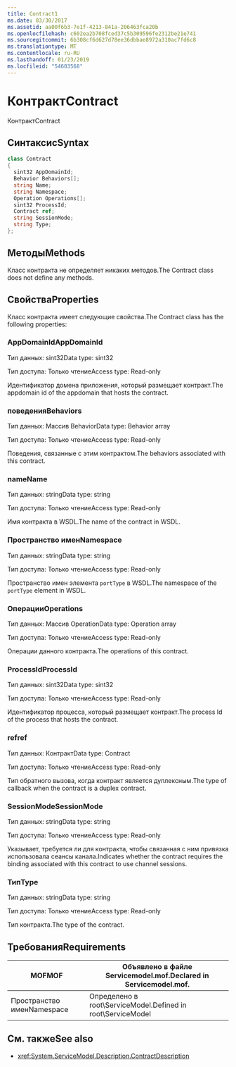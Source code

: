 ```yaml
---
title: Contract1
ms.date: 03/30/2017
ms.assetid: aa00f6b3-7e1f-4213-841a-206463fca20b
ms.openlocfilehash: c602ea2b708fced37c5b309596fe2312be21e741
ms.sourcegitcommit: 6b308cf6d627d78ee36dbbae8972a310ac7fd6c8
ms.translationtype: MT
ms.contentlocale: ru-RU
ms.lasthandoff: 01/23/2019
ms.locfileid: "54603568"
---
```

# <a name="contract"></a><span data-ttu-id="6ed45-102">Контракт</span><span class="sxs-lookup"><span data-stu-id="6ed45-102">Contract</span></span>
<span data-ttu-id="6ed45-103">Контракт</span><span class="sxs-lookup"><span data-stu-id="6ed45-103">Contract</span></span>  
  
## <a name="syntax"></a><span data-ttu-id="6ed45-104">Синтаксис</span><span class="sxs-lookup"><span data-stu-id="6ed45-104">Syntax</span></span>  
  
```csharp
class Contract  
{  
  sint32 AppDomainId;  
  Behavior Behaviors[];  
  string Name;  
  string Namespace;  
  Operation Operations[];  
  sint32 ProcessId;  
  Contract ref;  
  string SessionMode;  
  string Type;  
};  
```  
  
## <a name="methods"></a><span data-ttu-id="6ed45-105">Методы</span><span class="sxs-lookup"><span data-stu-id="6ed45-105">Methods</span></span>  
 <span data-ttu-id="6ed45-106">Класс контракта не определяет никаких методов.</span><span class="sxs-lookup"><span data-stu-id="6ed45-106">The Contract class does not define any methods.</span></span>  
  
## <a name="properties"></a><span data-ttu-id="6ed45-107">Свойства</span><span class="sxs-lookup"><span data-stu-id="6ed45-107">Properties</span></span>  
 <span data-ttu-id="6ed45-108">Класс контракта имеет следующие свойства.</span><span class="sxs-lookup"><span data-stu-id="6ed45-108">The Contract class has the following properties:</span></span>  
  
### <a name="appdomainid"></a><span data-ttu-id="6ed45-109">AppDomainId</span><span class="sxs-lookup"><span data-stu-id="6ed45-109">AppDomainId</span></span>  
 <span data-ttu-id="6ed45-110">Тип данных: sint32</span><span class="sxs-lookup"><span data-stu-id="6ed45-110">Data type: sint32</span></span>  
  
 <span data-ttu-id="6ed45-111">Тип доступа: Только чтение</span><span class="sxs-lookup"><span data-stu-id="6ed45-111">Access type: Read-only</span></span>  
  
 <span data-ttu-id="6ed45-112">Идентификатор домена приложения, который размещает контракт.</span><span class="sxs-lookup"><span data-stu-id="6ed45-112">The appdomain id of the appdomain that hosts the contract.</span></span>  
  
### <a name="behaviors"></a><span data-ttu-id="6ed45-113">поведения</span><span class="sxs-lookup"><span data-stu-id="6ed45-113">Behaviors</span></span>  
 <span data-ttu-id="6ed45-114">Тип данных: Массив Behavior</span><span class="sxs-lookup"><span data-stu-id="6ed45-114">Data type: Behavior array</span></span>  
  
 <span data-ttu-id="6ed45-115">Тип доступа: Только чтение</span><span class="sxs-lookup"><span data-stu-id="6ed45-115">Access type: Read-only</span></span>  
  
 <span data-ttu-id="6ed45-116">Поведения, связанные с этим контрактом.</span><span class="sxs-lookup"><span data-stu-id="6ed45-116">The behaviors associated with this contract.</span></span>  
  
### <a name="name"></a><span data-ttu-id="6ed45-117">name</span><span class="sxs-lookup"><span data-stu-id="6ed45-117">Name</span></span>  
 <span data-ttu-id="6ed45-118">Тип данных: string</span><span class="sxs-lookup"><span data-stu-id="6ed45-118">Data type: string</span></span>  
  
 <span data-ttu-id="6ed45-119">Тип доступа: Только чтение</span><span class="sxs-lookup"><span data-stu-id="6ed45-119">Access type: Read-only</span></span>  
  
 <span data-ttu-id="6ed45-120">Имя контракта в WSDL.</span><span class="sxs-lookup"><span data-stu-id="6ed45-120">The name of the contract in WSDL.</span></span>  
  
### <a name="namespace"></a><span data-ttu-id="6ed45-121">Пространство имен</span><span class="sxs-lookup"><span data-stu-id="6ed45-121">Namespace</span></span>  
 <span data-ttu-id="6ed45-122">Тип данных: string</span><span class="sxs-lookup"><span data-stu-id="6ed45-122">Data type: string</span></span>  
  
 <span data-ttu-id="6ed45-123">Тип доступа: Только чтение</span><span class="sxs-lookup"><span data-stu-id="6ed45-123">Access type: Read-only</span></span>  
  
 <span data-ttu-id="6ed45-124">Пространство имен элемента `portType` в WSDL.</span><span class="sxs-lookup"><span data-stu-id="6ed45-124">The namespace of the `portType` element in WSDL.</span></span>  
  
### <a name="operations"></a><span data-ttu-id="6ed45-125">Операции</span><span class="sxs-lookup"><span data-stu-id="6ed45-125">Operations</span></span>  
 <span data-ttu-id="6ed45-126">Тип данных: Массив Operation</span><span class="sxs-lookup"><span data-stu-id="6ed45-126">Data type: Operation array</span></span>  
  
 <span data-ttu-id="6ed45-127">Тип доступа: Только чтение</span><span class="sxs-lookup"><span data-stu-id="6ed45-127">Access type: Read-only</span></span>  
  
 <span data-ttu-id="6ed45-128">Операции данного контракта.</span><span class="sxs-lookup"><span data-stu-id="6ed45-128">The operations of this contract.</span></span>  
  
### <a name="processid"></a><span data-ttu-id="6ed45-129">ProcessId</span><span class="sxs-lookup"><span data-stu-id="6ed45-129">ProcessId</span></span>  
 <span data-ttu-id="6ed45-130">Тип данных: sint32</span><span class="sxs-lookup"><span data-stu-id="6ed45-130">Data type: sint32</span></span>  
  
 <span data-ttu-id="6ed45-131">Тип доступа: Только чтение</span><span class="sxs-lookup"><span data-stu-id="6ed45-131">Access type: Read-only</span></span>  
  
 <span data-ttu-id="6ed45-132">Идентификатор процесса, который размещает контракт.</span><span class="sxs-lookup"><span data-stu-id="6ed45-132">The process Id of the process that hosts the contract.</span></span>  
  
### <a name="ref"></a><span data-ttu-id="6ed45-133">ref</span><span class="sxs-lookup"><span data-stu-id="6ed45-133">ref</span></span>  
 <span data-ttu-id="6ed45-134">Тип данных: Контракт</span><span class="sxs-lookup"><span data-stu-id="6ed45-134">Data type: Contract</span></span>  
  
 <span data-ttu-id="6ed45-135">Тип доступа: Только чтение</span><span class="sxs-lookup"><span data-stu-id="6ed45-135">Access type: Read-only</span></span>  
  
 <span data-ttu-id="6ed45-136">Тип обратного вызова, когда контракт является дуплексным.</span><span class="sxs-lookup"><span data-stu-id="6ed45-136">The type of callback when the contract is a duplex contract.</span></span>  
  
### <a name="sessionmode"></a><span data-ttu-id="6ed45-137">SessionMode</span><span class="sxs-lookup"><span data-stu-id="6ed45-137">SessionMode</span></span>  
 <span data-ttu-id="6ed45-138">Тип данных: string</span><span class="sxs-lookup"><span data-stu-id="6ed45-138">Data type: string</span></span>  
  
 <span data-ttu-id="6ed45-139">Тип доступа: Только чтение</span><span class="sxs-lookup"><span data-stu-id="6ed45-139">Access type: Read-only</span></span>  
  
 <span data-ttu-id="6ed45-140">Указывает, требуется ли для контракта, чтобы связанная с ним привязка использовала сеансы канала.</span><span class="sxs-lookup"><span data-stu-id="6ed45-140">Indicates whether the contract requires the binding associated with this contract to use channel sessions.</span></span>  
  
### <a name="type"></a><span data-ttu-id="6ed45-141">Тип</span><span class="sxs-lookup"><span data-stu-id="6ed45-141">Type</span></span>  
 <span data-ttu-id="6ed45-142">Тип данных: string</span><span class="sxs-lookup"><span data-stu-id="6ed45-142">Data type: string</span></span>  
  
 <span data-ttu-id="6ed45-143">Тип доступа: Только чтение</span><span class="sxs-lookup"><span data-stu-id="6ed45-143">Access type: Read-only</span></span>  
  
 <span data-ttu-id="6ed45-144">Тип контракта.</span><span class="sxs-lookup"><span data-stu-id="6ed45-144">The type of the contract.</span></span>  
  
## <a name="requirements"></a><span data-ttu-id="6ed45-145">Требования</span><span class="sxs-lookup"><span data-stu-id="6ed45-145">Requirements</span></span>  
  
|<span data-ttu-id="6ed45-146">MOF</span><span class="sxs-lookup"><span data-stu-id="6ed45-146">MOF</span></span>|<span data-ttu-id="6ed45-147">Объявлено в файле Servicemodel.mof.</span><span class="sxs-lookup"><span data-stu-id="6ed45-147">Declared in Servicemodel.mof.</span></span>|  
|---------|-----------------------------------|  
|<span data-ttu-id="6ed45-148">Пространство имен</span><span class="sxs-lookup"><span data-stu-id="6ed45-148">Namespace</span></span>|<span data-ttu-id="6ed45-149">Определено в root\ServiceModel.</span><span class="sxs-lookup"><span data-stu-id="6ed45-149">Defined in root\ServiceModel</span></span>|  
  
## <a name="see-also"></a><span data-ttu-id="6ed45-150">См. также</span><span class="sxs-lookup"><span data-stu-id="6ed45-150">See also</span></span>
- <xref:System.ServiceModel.Description.ContractDescription>
